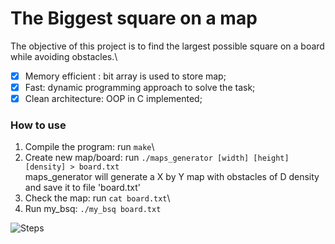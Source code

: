 # The Biggest square on a map

The objective of this project is to find the largest possible square on a board while avoiding obstacles.\

- [x] Memory efficient : bit array is used to store map;
- [x] Fast: dynamic programming approach to solve the task;
- [x] Clean architecture: OOP in C implemented;

### How to use

1. Compile the program: run `make`\
2. Create new map/board: run `./maps_generator [width] [height] [density] > board.txt`\
maps_generator will generate a X by Y map with obstacles of D density and save it to file 'board.txt'
3. Check the map: run `cat board.txt`\
4. Run my_bsq: `./my_bsq board.txt`


![Steps]()

